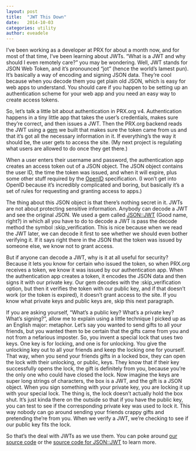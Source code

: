 ```yaml
---
layout: post
title:  "JWT This Down"
date:   2014-10-03
categories: utility
author: eveadele
---
```


I’ve been working as a developer at PRX for about a month now, and for most of that time, I’ve been learning about JWTs. “What is a JWT and why should I even remotely care?” you may be wondering. Well, JWT stands for JSON Web Token, and it’s pronounced “jot” (hence the world’s lamest pun). It’s basically a way of encoding and signing JSON data. They’re cool because when you decode them you get plain old JSON, which is easy for web apps to understand. You should care if you happen to be setting up an authentication scheme for your web app and you need an easy way to create access tokens.

<!--more-->

So, let’s talk a little bit about authentication in PRX.org v4. Authentication happens in a tiny little app that takes the user’s credentials, makes sure they’re correct, and then issues a JWT. Then the PRX.org backend reads the JWT using a [gem]("https://github.com/PRX/rack-prx_auth") we built that makes sure the token came from us and that it’s got all the necessary information in it. If everything’s the way it should be, the user gets to access the site. (My next project is regulating what users are allowed to do once they get there.)

When a user enters their username and password, the authentication app creates an access token out of a JSON object. The JSON object contains the user ID, the time the token was issued, and when it will expire, plus some other stuff required by the [OpenID]("http://openid.net/specs/openid-connect-implicit-1_0.html") specification. (I won’t get into OpenID because it’s incredibly complicated and boring, but basically it’s a set of rules for requesting and granting access to apps.)

The thing about this JSON object is that there’s nothing secret in it. JWTs are not about protecting sensitive information. Anybody can decode a JWT and see the original JSON. We used a gem called [JSON::JWT]("https://github.com/nov/json-jwt") (Good name, right?) in which all you have to do to decode a JWT is pass the decode method the symbol :skip_verification. This is nice because when we read the JWT later, we can decode it first to see whether we should even bother verifying it. If it says right there in the JSON that the token was issued by someone else, we know not to grant access.

But if anyone can decode a JWT, why is it at all useful for security? Because it lets you know for certain who issued the token, so when PRX.org receives a token, we know it was issued by our authentication app. When the authentication app creates a token, it encodes the JSON data and then signs it with our private key. Our gem decodes with the :skip_verification option, but then it verifies the token with our public key, and if that doesn’t work (or the token is expired), it doesn’t grant access to the site. If you know what private keys and public keys are, skip this next paragraph.

If you are asking yourself, “What’s a public key? What’s a private key? What’s signing?”, allow me to explain using a little technique I picked up as an English major: metaphor. Let’s say you wanted to send gifts to all your friends, but you wanted them to be certain that the gifts came from you and not from a nefarious imposter. So, you invent a special lock that uses two keys. One key is for locking, and one is for unlocking. You give the unlocking key out to all your friends and keep the locking one for yourself. That way, when you send your friends gifts in a locked box, they can open the lock with their unlocking, or public, keys. They know that if their key successfully opens the lock, the gift is definitely from you, because you’re the only one who could have closed the lock. Now imagine the keys are super long strings of characters, the box is a JWT, and the gift is a JSON object. When you sign something with your private key, you are locking it up with your special lock. The thing is, the lock doesn’t actually hold the box shut. It’s just kinda there on the outside so that if you have the public key, you can test to see if the corresponding private key was used to lock it. This way nobody can go around sending your friends crappy gifts and pretending the’re from you. When we verify a JWT, we’re checking to see if our public key fits the lock.

So that’s the deal with JWTs as we use them. You can poke around [our source code]("https://github.com/prx/prx.org-backend") or the [source code for JSON::JWT]("https://github.com/nov/json-jwt/") to learn more.
